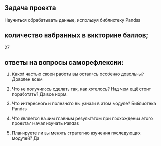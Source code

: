 ﻿## Задача проекта
Научиться обрабатывать данные, используя библиотеку Pandas

## количество набранных в викторине баллов;
27

## ответы на вопросы саморефлексии:

1. Какой частью своей работы вы остались особенно довольны?
Доволен всем

2. Что не получилось сделать так, как хотелось? Над чем ещё стоит поработать?
Да все норм.

3. Что интересного и полезного вы узнали в этом модуле?
Библиотека Pandas

4. Что является вашим главным результатом при прохождении этого проекта?
Начал изучать Pandas

5. Планируете ли вы менять стратегию изучения последующих модулей?
Да